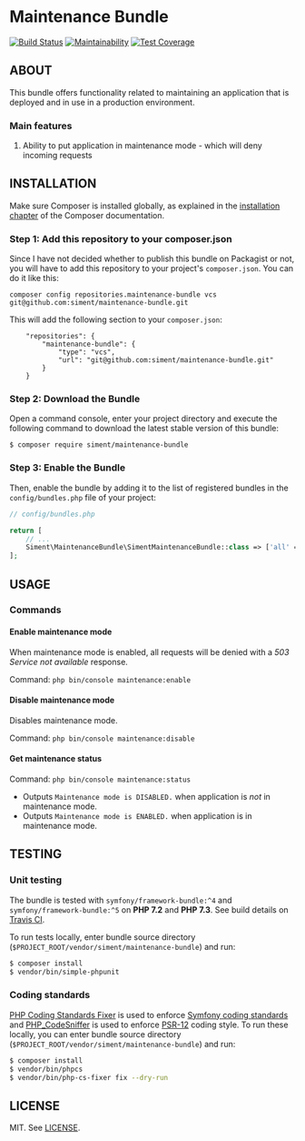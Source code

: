 # Maintenance Bundle #

[![Build Status](https://travis-ci.com/siment/maintenance-bundle.svg?branch=master)](https://travis-ci.com/siment/maintenance-bundle)
[![Maintainability](https://api.codeclimate.com/v1/badges/926279ddea5ea4fc9eab/maintainability)](https://codeclimate.com/github/siment/maintenance-bundle/maintainability)
[![Test Coverage](https://api.codeclimate.com/v1/badges/926279ddea5ea4fc9eab/test_coverage)](https://codeclimate.com/github/siment/maintenance-bundle/test_coverage)

## ABOUT ##

This bundle offers functionality related to maintaining an application that is deployed 
and in use in a production environment.

### Main features ###

1. Ability to put application in maintenance mode - which will deny incoming requests

## INSTALLATION ##

Make sure Composer is installed globally, as explained in the
[installation chapter](https://getcomposer.org/doc/00-intro.md)
of the Composer documentation.

### Step 1: Add this repository to your composer.json ###

Since I have not decided whether to publish this bundle on Packagist or not, you will
have to add this repository to your project's `composer.json`. You can do it like this:

`composer config repositories.maintenance-bundle vcs git@github.com:siment/maintenance-bundle.git`

This will add the following section to your `composer.json`:

```
    "repositories": {
        "maintenance-bundle": {
            "type": "vcs",
            "url": "git@github.com:siment/maintenance-bundle.git"
        }
    }
```

### Step 2: Download the Bundle ###

Open a command console, enter your project directory and execute the following command
to download the latest stable version of this bundle:

```console
$ composer require siment/maintenance-bundle
```

### Step 3: Enable the Bundle ###

Then, enable the bundle by adding it to the list of registered bundles in the
`config/bundles.php` file of your project:

```php
// config/bundles.php

return [
    // ...
    Siment\MaintenanceBundle\SimentMaintenanceBundle::class => ['all' => true],
];
```

## USAGE ##

### Commands ###

#### Enable maintenance mode ####

When maintenance mode is enabled, all requests will be denied with a *503 Service not available*
response.

Command: `php bin/console maintenance:enable`

#### Disable maintenance mode ####

Disables maintenance mode.

Command: `php bin/console maintenance:disable`

#### Get maintenance status ####

Command: `php bin/console maintenance:status`

- Outputs `Maintenance mode is DISABLED.` when application is *not* in maintenance mode.
- Outputs `Maintenance mode is ENABLED.` when application is in maintenance mode.

## TESTING ##

### Unit testing ###

The bundle is tested with `symfony/framework-bundle:^4` and `symfony/framework-bundle:^5`
on **PHP 7.2** and **PHP 7.3**. See build details on [Travis CI](https://travis-ci.com/siment/maintenance-bundle).

To run tests locally, enter bundle source directory 
(`$PROJECT_ROOT/vendor/siment/maintenance-bundle`) and run:

```bash
$ composer install
$ vendor/bin/simple-phpunit
```

### Coding standards ###

[PHP Coding Standards Fixer](https://github.com/FriendsOfPHP/PHP-CS-Fixer) is used to enforce
[Symfony coding standards](https://symfony.com/doc/current/contributing/code/standards.html) and
[PHP_CodeSniffer](https://github.com/squizlabs/PHP_CodeSniffer) is used to enforce 
[PSR-12](https://www.php-fig.org/psr/psr-12/) coding style. To run these locally, you can enter 
bundle source directory (`$PROJECT_ROOT/vendor/siment/maintenance-bundle`) and run:

```bash
$ composer install
$ vendor/bin/phpcs
$ vendor/bin/php-cs-fixer fix --dry-run
```

## LICENSE ##

MIT. See [LICENSE](LICENSE).